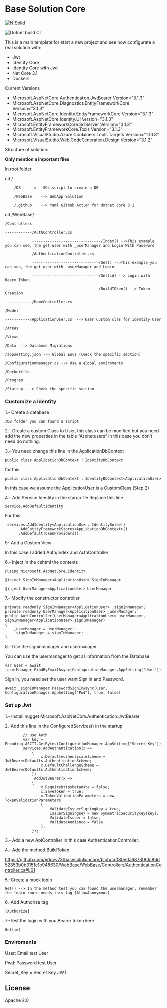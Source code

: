 # Base Solution Core

[![N|Solid](https://programaenlinea.net/wp-content/uploads/2019/05/net-core.png)](https://github.com/eddyv73/basesolutioncore)

![Dotnet build CI](https://github.com/eddyv73/basesolutioncore/workflows/Dotnet%20build%20CI/badge.svg)

This is a main template for start a new project and see how configurate a real solution with:

  - Jwt
  - Identity Core
  - Identity Core with Jwt
  - Net Core 3.1
  - Dockers
  
Current Versions
- Microsoft.AspNetCore.Authentication.JwtBearer  Version="3.1.3" 
- Microsoft.AspNetCore.Diagnostics.EntityFrameworkCore Version="3.1.3"
- Microsoft.AspNetCore.Identity.EntityFrameworkCore Version="3.1.3"
- Microsoft.AspNetCore.Identity.UI Version="3.1.3"
- Microsoft.EntityFrameworkCore.SqlServer Version="3.1.3"
- Microsoft.EntityFrameworkCore.Tools Version="3.1.3"
- Microsoft.VisualStudio.Azure.Containers.Tools.Targets Version="1.10.8"
- Microsoft.VisualStudio.Web.CodeGeneration.Design Version="3.1.2"


Structure of solution:

  **Only mention a important files**
  
In root folder

cd /

        /DB     ->   SQL script to create a DB
        
        /WebBase    --> WebApp Solution
        
        /.github    --> Yaml Github Action for dotnet core 3.1
    
cd /WebBase/

    /Controllers
    
    ------------/AuthController.cs 
    
                -------------------------------/Index() -->This example you can see, the get user with _userManager and Login With Password
                
    ------------/AuthenticationController.cs
    
                ------------------------------/Get() -->This example you can see, the get user with _userManager and Login
                
                ------------------------------/Get(id) --> Login with Beare Token
                
                ------------------------------/BuildTOken() --> Token Creation
                
    ------------/HomeController.cs
    
    /Model
    
    -----------/ApplicationUser.cs  --> User Custom clas for Identity User
    
    /Areas
    
    /Views
    
    /Data  --> Database Migrations
    
    /appsetting.json --> Global Envs (Check the specific section)
    
    /ConfigurationManager.cs --> Use a global enviroments
    
    /Dockerfile
    
    /Program 
    
    /Startup  --> Check the specific section
    
    
### Customize a Identity
1.- Create a database

	/DB folder you can found a script

2.- Create a custom Class to User, this class can be modified but you need add the new properties in the table “Aspnetusers” in this case you don’t need do nothing.

3.- You need change this line in the ApplicationDbContext


    public class ApplicationDbContext : IdentityDbContext
    
  
 for this
  
    public class ApplicationDbContext : IdentityDbContext<ApplicationUser>
    
In this case we assume the ApplicationUser is a CustomClass (Step 2)

4.- Add Service Identity in the starup file
	Replace this line 

    Service.AddDefaultIdentity
  
  For this
  
     services.AddIdentity<ApplicationUser, IdentityRole>() 
          .AddEntityFrameworkStores<ApplicationDbContext>() 
          .AddDefaultTokenProviders();
  
5- Add a Custom View

  In this case I added Auth/index and AuthController
  
6.- Inject in the cshtml the contexts

    @using Microsoft.AspNetCore.Identity 

    @inject SignInManager<ApplicationUser> SignInManager 
  
    @inject UserManager<ApplicationUser> UserManager
  
  
7.- Modify the constructor controller

    private readonly SignInManager<ApplicationUser> _signInManager;
    private readonly UserManager<ApplicationUser> _userManager;
    public AuthController(UserManager<ApplicationUser> userManager,	SignInManager<ApplicationUser> signInManager)
    {
        _userManager = userManager;
        _signInManager = signInManager;
    }
  
8.- Use the signinmanager and usermanager

You can use the usermanager to get all information from the Database.

    var user = await _userManager.FindByEmailAsync(ConfigurationManager.AppSetting["User"]);
           
Sign in, you need set the user want Sign in and Password.

    await _signInManager.PasswordSignInAsync(user, ConfigurationManager.AppSetting["Pwd"], true, false)



### Set up Jwt

1.- Install nugget Microsoft.AspNetCore.Authentication.JwtBearer 

2.-Add this line in the ConfiguredServices() in the startup

            // use Auth
            var key = Encoding.ASCII.GetBytes(ConfigurationManager.AppSetting["Secret_Key"]);
            services.AddAuthentication(x =>
                {
                    x.DefaultAuthenticateScheme = JwtBearerDefaults.AuthenticationScheme;
                    x.DefaultChallengeScheme = JwtBearerDefaults.AuthenticationScheme;
                })
                .AddJwtBearer(x =>
                {
                    x.RequireHttpsMetadata = false;
                    x.SaveToken = true;
                    x.TokenValidationParameters = new TokenValidationParameters
                    {
                        ValidateIssuerSigningKey = true,
                        IssuerSigningKey = new SymmetricSecurityKey(key),
                        ValidateIssuer = false,
                        ValidateAudience = false
                    };
                });
		
3.- Add a new ApiController in this case AuthenticationController.

4.- Add the method BuildToken 

https://github.com/eddyv73/basesolutioncore/blob/cdf80e0a6873f80c86d52353b0b3151c1b948630/WebBase/WebBase/Controllers/AuthenticationController.cs#L61

5.-Create a mock login 

	Get() --> In the method test you can found the usermanager, remember the login route needs this tag [AllowAnonymous]
	
6.-Add Authorize tag

	[Authorize]
	    
7.-Test the login with you Bearer token here
	
	Get(id) 
	
### Enviroments


  User: Email test User
  
  Pwd: Password test User
  
  Secret_Key = Secret Key JWT
  
  
License
----

Apache 2.0


